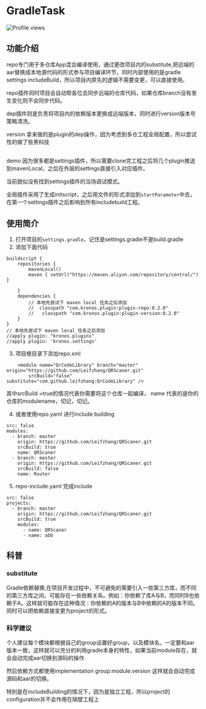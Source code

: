 # GradleTask

![Profile views](https://gpvc.arturio.dev/LeifzhangGradleSample)

 
## 功能介绍
 
repo专门用于多仓库App混合编译使用，通过更改项目内的substitute,把远端的aar替换成本地源代码的形式参与项目编译环节，同时内部使用的是gradle settings includeBuild，所以项目内原先的逻辑不需要变更，可以直接使用。

repo插件同时项目会自动帮各位去同步远端的仓库代码，如果仓库branch没有发生变化则不会同步代码。

dep插件则是负责将项目内的依赖版本更换成远端版本，同时进行version版本号策略清洗。

version 拿来做的是plugin的dep操作，因为考虑到多仓工程全局配置，所以尝试性的做了些黑科技

##

demo 因为很多都是settings插件，所以需要clone完工程之后将几个plugin推送到mavenLocal，之后在外层的settings直接引入对应插件。

当前貌似没有找到settings插件的当场调试模式。

全局插件采用了生成initscript，之后用文件的形式添加到`startParameter`中去，在第一个settings插件之后影响到所有includebuild工程。

## 使用简介

1. 打开项目的`settings.gradle`，记住是settings.gradle不是build.gradle
2. 添加下面代码

~~~
buildscript {
    repositories {
        mavenLocal()
        maven { setUrl("https://maven.aliyun.com/repository/central/") }

    }
    dependencies {
        // 本地先尝试下 maven local 任务之后添加
        //  classpath "com.kronos.plugin:plugin-repo:0.2.0"
        //   classpath "com.kronos.plugin:plugin-version:0.2.0"
    }
}
// 本地先尝试下 maven local 任务之后添加
//apply plugin: "kronos.plugins"
//apply plugin: 'kronos.settings'
~~~
3. 项目根目录下添加repo.xml

~~~
    <module name="QrCodeLibrary" branch="master" origin="https://github.com/Leifzhang/QRScaner.git"
        srcBuild="false" substitute="com.github.leifzhang:QrCodeLibrary" />
~~~
其中srcBuild =true的情况代表你需要将这个仓库一起编译， name 代表的是你的仓库的modulename，切记，切记。

4. 或者使用repo.yaml 进行include building

~~~
src: false
modules:
  - branch: master
    origin: https://github.com/Leifzhang/QRScaner.git
    srcBuild: true
    name: QRScaner
  - branch: master
    origin: https://github.com/Leifzhang/QRScaner.git
    srcBuild: false
    name: Router
~~~

5.  repo-include.yaml  完成include

```
src: false
projects:
  - branch: master
    origin: https://github.com/Leifzhang/QRScaner.git
    srcBuild: true
    modules:
      - name: QRScaner
      - name: abb
```

## 科普

### substitute 

Gradle依赖替换,在项目开发过程中，不可避免的需要引入一些第三方库，而不同的第三方库之间，可能存在一些依赖关系。例如：你依赖了库A与B，而同时B也依赖于A。这样就可能存在这种情况：你依赖的A的版本与B中依赖的A的版本不同。同时可以把依赖直接变更为project的形式。

### 科学建议 

个人建议每个模块都根据自己的group设置好group，以及模块名，一定要和aar版本一致，这样就可以充分的利用gradle本身的特性，如果当前module存在，就会自动完成aar切换到源码的操作.

然后依赖方式都使用implementation group:module:version 这样就会自动完成源码和aar的切换。

特别是在includeBuilding的情况下，因为是独立工程，所以project的configuration并不会作用在隔壁工程上


